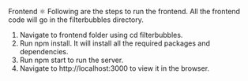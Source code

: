 Frontend ⚛️
Following are the steps to run the frontend. All the frontend code will go in the filterbubbles directory.

1) Navigate to frontend folder using cd filterbubbles.
2) Run npm install. It will install all the required packages and dependencies.
3) Run npm start to run the server.
4) Navigate to http://localhost:3000 to view it in the browser.
